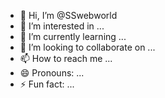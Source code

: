 - 👋 Hi, I’m @SSwebworld
- 👀 I’m interested in ...
- 🌱 I’m currently learning ...
- 💞️ I’m looking to collaborate on ...
- 📫 How to reach me ...
- 😄 Pronouns: ...
- ⚡ Fun fact: ...

<!---
SSwebworld/SSwebworld is a ✨ special ✨ repository because its `README.md` (this file) appears on your GitHub profile.
You can click the Preview link to take a look at your changes.
--->
